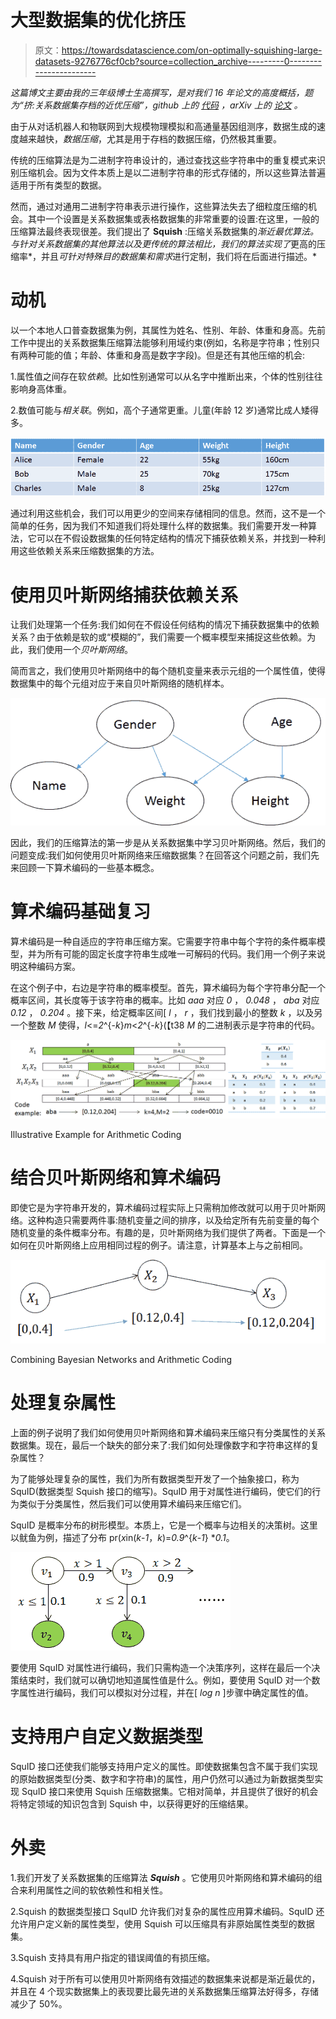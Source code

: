 # 大型数据集的优化挤压

> 原文：<https://towardsdatascience.com/on-optimally-squishing-large-datasets-9276776cf0cb?source=collection_archive---------0----------------------->

*这篇博文主要由我的三年级博士生高撰写，是对我们 16 年论文的高度概括，题为“挤:关系数据集存档的近优压缩”，github 上的* [*代码*](https://github.com/Preparation-Publication-BD2K/db_compress) *，arXiv 上的* [*论文*](http://arxiv.org/abs/1602.04256) *。*

由于从对话机器人和物联网到大规模物理模拟和高通量基因组测序，数据生成的速度越来越快，*数据压缩*，尤其是用于存档的数据压缩，仍然极其重要。

传统的压缩算法是为二进制字符串设计的，通过查找这些字符串中的重复模式来识别压缩机会。因为文件本质上是以二进制字符串的形式存储的，所以这些算法普遍适用于所有类型的数据。

然而，通过对通用二进制字符串表示进行操作，这些算法失去了细粒度压缩的机会。其中一个设置是关系数据集或表格数据集的非常重要的设置:在这里，一般的压缩算法最终表现很差。我们提出了 **Squish** :压缩关系数据集的*渐近最优算法。与针对关系数据集的其他算法以及更传统的算法相比，我们的算法实现了*更高的压缩率*，并且*可针对特殊目的数据集和需求*进行定制，我们将在后面进行描述。*

# 动机

以一个本地人口普查数据集为例，其属性为姓名、性别、年龄、体重和身高。先前工作中提出的关系数据集压缩算法能够利用域约束(例如，名称是字符串；性别只有两种可能的值；年龄、体重和身高是数字字段)。但是还有其他压缩的机会:

1.属性值之间存在软*依赖*。比如性别通常可以从名字中推断出来，个体的性别往往影响身高体重。

2.数值可能与*相关联*。例如，高个子通常更重。儿童(年龄 12 岁)通常比成人矮得多。

![](img/b2f19c08dd9c9f54d27e0fd97d408ea9.png)

通过利用这些机会，我们可以用更少的空间来存储相同的信息。然而，这不是一个简单的任务，因为我们不知道我们将处理什么样的数据集。我们需要开发一种算法，它可以在不假设数据集的任何特定结构的情况下捕获依赖关系，并找到一种利用这些依赖关系来压缩数据集的方法。

# **使用贝叶斯网络捕获依赖关系**

让我们处理第一个任务:我们如何在不假设任何结构的情况下捕获数据集中的依赖关系？由于依赖是软的或“模糊的”，我们需要一个概率模型来捕捉这些依赖。为此，我们使用一个*贝叶斯网络*。

简而言之，我们使用贝叶斯网络中的每个随机变量来表示元组的一个属性值，使得数据集中的每个元组对应于来自贝叶斯网络的随机样本。

![](img/293459e5ffb2c65764fc5ff51ac60e2f.png)

因此，我们的压缩算法的第一步是从关系数据集中学习贝叶斯网络。然后，我们的问题变成:我们如何使用贝叶斯网络来压缩数据集？在回答这个问题之前，我们先来回顾一下算术编码的一些基本概念。

# **算术编码基础复习**

算术编码是一种自适应的字符串压缩方案。它需要字符串中每个字符的条件概率模型，并为所有可能的固定长度字符串生成唯一可解码的代码。我们用一个例子来说明这种编码方案。

在这个例子中，右边是字符串的概率模型。首先，算术编码为每个字符串分配一个概率区间，其长度等于该字符串的概率。比如 *aaa* 对应 *0* ， *0.048* ， *aba* 对应 *0.12* ， *0.204* 。接下来，给定概率区间[ *l* ， *r* ，我们找到最小的整数 *k* ，以及另一个整数 *M* 使得，*l*<=*2*^{-*k*}*m*<*2*^{-*k*}(【t38 *M* 的二进制表示是字符串的代码。

![](img/8588547c5f241625420b660212651862.png)

Illustrative Example for Arithmetic Coding

# **结合贝叶斯网络和算术编码**

即使它是为字符串开发的，算术编码过程实际上只需稍加修改就可以用于贝叶斯网络。这种构造只需要两件事:随机变量之间的排序，以及给定所有先前变量的每个随机变量的条件概率分布。有趣的是，贝叶斯网络为我们提供了两者。下面是一个如何在贝叶斯网络上应用相同过程的例子。请注意，计算基本上与之前相同。

![](img/745bab8bc7ce03daa870a2cf98e9a8bc.png)

Combining Bayesian Networks and Arithmetic Coding

# **处理复杂属性**

上面的例子说明了我们如何使用贝叶斯网络和算术编码来压缩只有分类属性的关系数据集。现在，最后一个缺失的部分来了:我们如何处理像数字和字符串这样的复杂属性？

为了能够处理复杂的属性，我们为所有数据类型开发了一个抽象接口，称为 SquID(数据类型 Squish 接口的缩写)。SquID 用于对属性进行编码，使它们的行为类似于分类属性，然后我们可以使用算术编码来压缩它们。

SquID 是概率分布的树形模型。本质上，它是一个概率与边相关的决策树。这里以鱿鱼为例，描述了分布 pr(*x*in(*k*-*1*，*k*)=*0.9*^{*k*-*1*} **0.1*。

![](img/816fb53795911d8dba4bec61db72ec22.png)

要使用 SquID 对属性进行编码，我们只需构造一个决策序列，这样在最后一个决策结束时，我们就可以确切地知道属性值是什么。例如，要使用 SquID 对一个数字属性进行编码，我们可以模拟对分过程，并在[ *log n* ]步骤中确定属性的值。

# **支持用户自定义数据类型**

SquID 接口还使我们能够支持用户定义的属性。即使数据集包含不属于我们实现的原始数据类型(分类、数字和字符串)的属性，用户仍然可以通过为新数据类型实现 SquID 接口来使用 Squish 压缩数据集。它相对简单，并且提供了很好的机会将特定领域的知识包含到 Squish 中，以获得更好的压缩结果。

# **外卖**

1.我们开发了关系数据集的压缩算法 ***Squish*** 。它使用贝叶斯网络和算术编码的组合来利用属性之间的软依赖性和相关性。

2.Squish 的数据类型接口 SquID 允许我们对复杂的属性应用算术编码。SquID 还允许用户定义新的属性类型，使用 Squish 可以压缩具有非原始属性类型的数据集。

3.Squish 支持具有用户指定的错误阈值的有损压缩。

4.Squish 对于所有可以使用贝叶斯网络有效描述的数据集来说都是渐近最优的，并且在 4 个现实数据集上的表现要比最先进的关系数据集压缩算法好得多，存储减少了 50%。